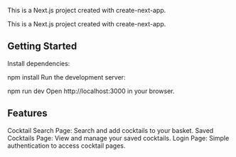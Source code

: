 This is a Next.js project created with create-next-app.

This is a Next.js project created with create-next-app.

## Getting Started
Install dependencies:
 
npm install
Run the development server:

npm run dev
Open http://localhost:3000 in your browser.

## Features
Cocktail Search Page: Search and add cocktails to your basket.
Saved Cocktails Page: View and manage your saved cocktails.
Login Page: Simple authentication to access cocktail pages.
